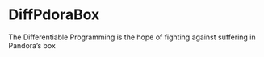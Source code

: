 # DiffPdoraBox
The Differentiable Programming is the hope of fighting against suffering in Pandora’s box
